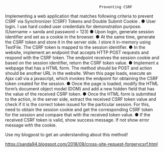                                                Preventing CSRF
Implementing a web application that matches following criteria to prevent CSRF via Synchronizer (CSRF) Tokens and Double Submit Cookie
.
● User login. I use hard coded user credentials for demonstration purpose.(Username = sanda and password = 123)
● Upon login, generate session identifier and set as a cookie in the browser.
● At the same time, generate the CSRF token and store it in the server side. I store it in-memory using TextFile. The CSRF token is mapped to the session identifier.
● In the website, implement an endpoint that accepts HTTP POST requests and respond with the CSRF token. The endpoint receives the session cookie and based on the session identifier, return the CSRF token value.
● Implement a webpage that has a HTML form. The method should be POST and action should be another URL in the website. When this page loads, execute an Ajax call via a javascript, which invokes the endpoint for obtaining the CSRF token created for the session.
● Once the page is loaded, modify the HTML form’s document object model (DOM) and add a new hidden field that has the value of the received CSRF token.
● Once the HTML form is submitted to the action, in the server side, extract the received CSRF token value and check if it is the correct token issued for the particular session. For this, need to obtain the session cookie and get the corresponding CSRF token for the session and compare that with the received token value.
● If the received CSRF token is valid, show success message. If not show error message with the cookie.

Use my blogpost to get an understanding about this method!

https://sanda94.blogspot.com/2018/09/cross-site-request-forgerycsrf.html
